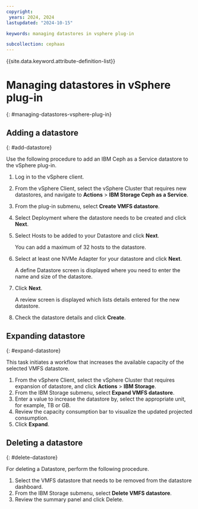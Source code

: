 ```yaml
---
copyright:
 years: 2024, 2024
lastupdated: "2024-10-15"

keywords: managing datastores in vsphere plug-in

subcollection: cephaas
---
```



{{site.data.keyword.attribute-definition-list}}

# Managing datastores in vSphere plug-in
{: #managing-datastores-vsphere-plug-in}

## Adding a datastore
{: #add-datastore}

Use the following procedure to add an IBM Ceph as a Service datastore to the vSphere plug-in.

1. Log in to the vSphere client.

2. From the vSphere Client, select the vSphere Cluster that requires new datastores, and navigate to **Actions** > **IBM Storage Ceph as a Service**.

3. From the plug-in submenu, select **Create VMFS datastore**.

4. Select Deployment where the datastore needs to be created and click **Next**.

5. Select Hosts to be added to your Datastore and click **Next**.

   You can add a maximum of 32 hosts to the datastore.

6. Select at least one NVMe Adapter for your datastore and click **Next**.

   A define Datastore screen is displayed where you need to enter the name and size of the datastore.

7. Click **Next**.

   A review screen is displayed which lists details entered for the new datastore.

8. Check the datastore details and click **Create**.


## Expanding datastore
{: #expand-datastore}

This task initiates a workflow that increases the available capacity of the selected VMFS datastore.

1. From the vSphere Client, select the vSphere Cluster that requires expansion of datastore, and click **Actions** > **IBM Storage**.
2. From the IBM Storage submenu, select **Expand VMFS datastore**.
3. Enter a value to increase the datastore by, select the appropriate unit, for example, TB or GB.
4. Review the capacity consumption bar to visualize the updated projected consumption.
5. Click **Expand**.


## Deleting a datastore
{: #delete-datastore}

For deleting a Datastore, perform the following procedure.

1. Select the VMFS datastore that needs to be removed from the datastore dashboard.
2. From the IBM Storage submenu, select **Delete VMFS datastore**.
3. Review the summary panel and click Delete.

